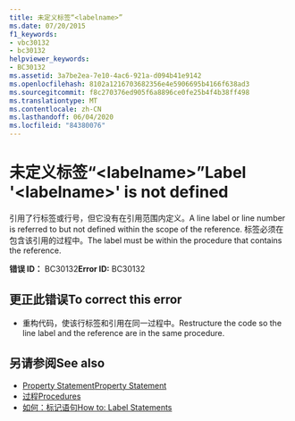 ```yaml
---
title: 未定义标签“<labelname>”
ms.date: 07/20/2015
f1_keywords:
- vbc30132
- bc30132
helpviewer_keywords:
- BC30132
ms.assetid: 3a7be2ea-7e10-4ac6-921a-d094b41e9142
ms.openlocfilehash: 8102a1216703682356e4e5906695b4166f638ad3
ms.sourcegitcommit: f8c270376ed905f6a8896ce0fe25b4f4b38ff498
ms.translationtype: MT
ms.contentlocale: zh-CN
ms.lasthandoff: 06/04/2020
ms.locfileid: "84380076"
---
```

# <a name="label-labelname-is-not-defined"></a><span data-ttu-id="ae83d-102">未定义标签“\<labelname>”</span><span class="sxs-lookup"><span data-stu-id="ae83d-102">Label '\<labelname>' is not defined</span></span>
<span data-ttu-id="ae83d-103">引用了行标签或行号，但它没有在引用范围内定义。</span><span class="sxs-lookup"><span data-stu-id="ae83d-103">A line label or line number is referred to but not defined within the scope of the reference.</span></span> <span data-ttu-id="ae83d-104">标签必须在包含该引用的过程中。</span><span class="sxs-lookup"><span data-stu-id="ae83d-104">The label must be within the procedure that contains the reference.</span></span>  
  
 <span data-ttu-id="ae83d-105">**错误 ID：** BC30132</span><span class="sxs-lookup"><span data-stu-id="ae83d-105">**Error ID:** BC30132</span></span>  
  
## <a name="to-correct-this-error"></a><span data-ttu-id="ae83d-106">更正此错误</span><span class="sxs-lookup"><span data-stu-id="ae83d-106">To correct this error</span></span>  
  
- <span data-ttu-id="ae83d-107">重构代码，使该行标签和引用在同一过程中。</span><span class="sxs-lookup"><span data-stu-id="ae83d-107">Restructure the code so the line label and the reference are in the same procedure.</span></span>  
  
## <a name="see-also"></a><span data-ttu-id="ae83d-108">另请参阅</span><span class="sxs-lookup"><span data-stu-id="ae83d-108">See also</span></span>

- [<span data-ttu-id="ae83d-109">Property Statement</span><span class="sxs-lookup"><span data-stu-id="ae83d-109">Property Statement</span></span>](../language-reference/statements/property-statement.md)
- [<span data-ttu-id="ae83d-110">过程</span><span class="sxs-lookup"><span data-stu-id="ae83d-110">Procedures</span></span>](../programming-guide/language-features/procedures/index.md)
- [<span data-ttu-id="ae83d-111">如何：标记语句</span><span class="sxs-lookup"><span data-stu-id="ae83d-111">How to: Label Statements</span></span>](../programming-guide/program-structure/how-to-label-statements.md)
